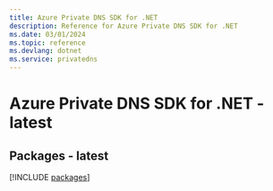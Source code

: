 ```yaml
---
title: Azure Private DNS SDK for .NET
description: Reference for Azure Private DNS SDK for .NET
ms.date: 03/01/2024
ms.topic: reference
ms.devlang: dotnet
ms.service: privatedns
---
```

# Azure Private DNS SDK for .NET - latest
## Packages - latest
[!INCLUDE [packages](private-dns-index.md)]